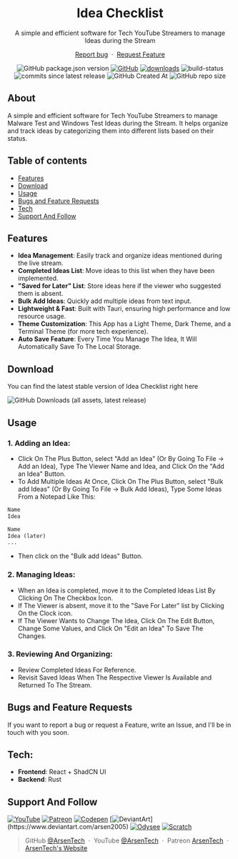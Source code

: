 <!-- TODO: Add a logo -->
<h1 align="center">Idea Checklist</h3>
<p align="center">A simple and efficient software for Tech YouTube Streamers to manage Ideas during the Stream</p>
<p align="center">
     <a href="https://github.com/ArsenTech/idea-checklist/issues/new?assignees=&labels=&template=bug_report.md&title=">Report bug</a>
     &nbsp;&middot;&nbsp;
     <a href="https://github.com/ArsenTech/idea-checklist/issues/new?assignees=&labels=&template=feature_request.md&title=">Request Feature</a>
</p>
<p align="center">
<img alt="GitHub package.json version" src="https://img.shields.io/github/package-json/v/ArsenTech/idea-checklist?style=for-the-badge">
<a href="https://github.com/ArsenTech/idea-checklist/blob/main/LICENSE.md"><img alt="GitHub" src="https://img.shields.io/github/license/ArsenTech/idea-checklist?color=%2322b455&style=for-the-badge"></a>
<a href="https://github.com/ArsenTech/idea-checklist/releases"><img src="https://img.shields.io/github/downloads/ArsenTech/idea-checklist/total?style=for-the-badge&label=Total%20Downloads&color=%2322b455" alt="downloads"></a>
<img src="https://img.shields.io/github/actions/workflow/status/ArsenTech/idea-checklist/main.yml?style=for-the-badge&color=%2322b455" alt="build-status">
<img alt="commits since latest release" src="https://img.shields.io/github/commits-since/ArsenTech/idea-checklist/latest?style=for-the-badge&color=%2322b455&label=Commits%20since%20latest%20version">
<img alt="GitHub Created At" src="https://img.shields.io/github/created-at/ArsenTech/idea-checklist?style=for-the-badge">
<img alt="GitHub repo size" src="https://img.shields.io/github/repo-size/ArsenTech/idea-checklist?style=for-the-badge">
</p>

## About
A simple and efficient software for Tech YouTube Streamers to manage Malware Test and Windows Test Ideas during the Stream. It helps organize and track ideas by categorizing them into different lists based on their status.

## Table of contents
- [Features](#features)
- [Download](#download)
- [Usage](#usage)
- [Bugs and Feature Requests](#bugs-and-feature-requests)
- [Tech](#tech)
- [Support And Follow](#support-and-follow)

## Features
- **Idea Management**: Easily track and organize ideas mentioned during the live stream.
- **Completed Ideas List**: Move ideas to this list when they have been implemented.
- **"Saved for Later" List**: Store ideas here if the viewer who suggested them is absent.
- **Bulk Add Ideas**: Quickly add multiple ideas from text input.
- **Lightweight & Fast**: Built with Tauri, ensuring high performance and low resource usage.
- **Theme Customization**: This App has a Light Theme, Dark Theme, and a Terminal Theme (for more tech experience).
- **Auto Save Feature**: Every Time You Manage The Idea, It Will Automatically Save To The Local Storage.

## Download
You can find the latest stable version of Idea Checklist right here

![GitHub Downloads (all assets, latest release)](https://img.shields.io/github/downloads/ArsenTech/idea-checklist/latest/total?style=for-the-badge&label=Download&color=%2322b455)

## Usage
### 1. Adding an Idea:
- Click On The Plus Button, select "Add an Idea" (Or By Going To File -> Add an Idea), Type The Viewer Name and Idea, and Click On the "Add an Idea" Button.
- To Add Multiple Ideas At Once, Click On The Plus Button, select "Bulk add Ideas" (Or By Going To File -> Bulk Add Ideas), Type Some Ideas From a Notepad Like This:
```txt
Name
Idea

Name
Idea (later)
...
```
- Then click on the "Bulk add Ideas" Button.

### 2. Managing Ideas:
- When an Idea is completed, move it to the Completed Ideas List By Clicking On The Checkbox Icon.
- If The Viewer is absent, move it to the "Save For Later" list by Clicking On the Clock icon.
- If The Viewer Wants to Change The Idea, Click On The Edit Button, Change Some Values, and Click On "Edit an Idea" To Save The Changes.

### 3. Reviewing And Organizing:
- Review Completed Ideas For Reference.
- Revisit Saved Ideas When The Respective Viewer Is Available and Returned To The Stream.

## Bugs and Feature Requests
If you want to report a bug or request a Feature, write an Issue, and I'll be in touch with you soon.

## Tech:
- **Frontend**: React + ShadCN UI
- **Backend**: Rust

## Support And Follow
[![YouTube](https://img.shields.io/badge/ArsenTech%20-222222.svg?&style=for-the-badge&logo=YouTube&logoColor=%23FF0000)](https://www.youtube.com/channel/UCrtH0g6NE8tW5VIEgDySYtg)
[![Patreon](https://img.shields.io/badge/-ArsenTech-222222?style=for-the-badge&logo=patreon&logoColor=white)](https://www.patreon.com/arsentech)
[![Codepen](https://img.shields.io/badge/-ArsenJS-222222?style=for-the-badge&logo=codepen&logoColor=white)](https://codepen.io/ArsenJS)
[![DeviantArt](https://img.shields.io/badge/-Arsen2005-222222?style=for-the-badge&logo=deviantart&logoColor=05cc46")](https://www.deviantart.com/arsen2005)
[![Odysee](https://img.shields.io/badge/-ArsenTech-222222?style=for-the-badge&logo=odysee&logoColor=FA9626)](https://odysee.com/@ArsenTech)
[![Scratch](https://img.shields.io/badge/-ArsenTech-222222?style=for-the-badge&logo=scratch&logoColor=orange)](https://scratch.mit.edu/users/ArsenTech/)

> GitHub [@ArsenTech](https://github.com/ArsenTech) &nbsp;&middot;&nbsp;
> YouTube [@ArsenTech](https://youtube.com/@ArsenTech) &nbsp;&middot;&nbsp;
> Patreon [ArsenTech](https://www.patreon.com/ArsenTech) &nbsp;&middot;&nbsp;
> [ArsenTech's Website](https://arsentech.github.io)
